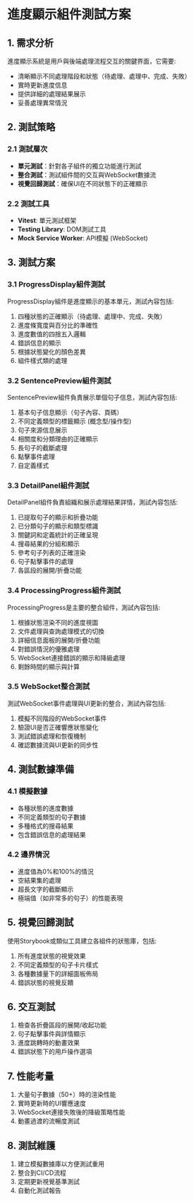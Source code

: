 # 進度顯示組件測試方案

## 1. 需求分析

進度顯示系統是用戶與後端處理流程交互的關鍵界面，它需要:
- 清晰顯示不同處理階段和狀態（待處理、處理中、完成、失敗）
- 實時更新進度信息
- 提供詳細的處理結果展示
- 妥善處理異常情況

## 2. 測試策略

### 2.1 測試層次

- **單元測試**：針對各子組件的獨立功能進行測試
- **整合測試**：測試組件間的交互與WebSocket數據流
- **視覺回歸測試**：確保UI在不同狀態下的正確顯示

### 2.2 測試工具

- **Vitest**: 單元測試框架
- **Testing Library**: DOM測試工具
- **Mock Service Worker**: API模擬 (WebSocket)

## 3. 測試方案

### 3.1 ProgressDisplay組件測試

ProgressDisplay組件是進度顯示的基本單元，測試內容包括:

1. 四種狀態的正確顯示（待處理、處理中、完成、失敗）
2. 進度條寬度與百分比的準確性
3. 進度數值的四捨五入邏輯
4. 錯誤信息的顯示
5. 根據狀態變化的顏色差異
6. 組件樣式類的處理

### 3.2 SentencePreview組件測試

SentencePreview組件負責展示單個句子信息，測試內容包括:

1. 基本句子信息顯示（句子內容、頁碼）
2. 不同定義類型的標籤顯示 (概念型/操作型)
3. 句子來源信息展示
4. 相關度和分類理由的正確顯示
5. 長句子的截斷處理
6. 點擊事件處理
7. 自定義樣式

### 3.3 DetailPanel組件測試

DetailPanel組件負責組織和展示處理結果詳情，測試內容包括:

1. 已提取句子的顯示和折疊功能
2. 已分類句子的顯示和類型標識
3. 關鍵詞和定義統計的正確呈現
4. 搜尋結果的分組和顯示
5. 參考句子列表的正確渲染
6. 句子點擊事件的處理
7. 各區段的展開/折疊功能

### 3.4 ProcessingProgress組件測試

ProcessingProgress是主要的整合組件，測試內容包括:

1. 根據狀態渲染不同的進度視圖
2. 文件處理與查詢處理模式的切換
3. 詳細信息面板的展開/折疊功能
4. 對錯誤情況的優雅處理
5. WebSocket連接錯誤的顯示和降級處理
6. 剩餘時間的顯示與計算

### 3.5 WebSocket整合測試

測試WebSocket事件處理與UI更新的整合，測試內容包括:

1. 模擬不同階段的WebSocket事件
2. 驗證UI是否正確響應狀態變化
3. 測試錯誤處理和恢復機制
4. 確認數據流與UI更新的同步性

## 4. 測試數據準備

### 4.1 模擬數據

- 各種狀態的進度數據
- 不同定義類型的句子數據
- 多種格式的搜尋結果
- 包含錯誤信息的處理結果

### 4.2 邊界情況

- 進度值為0%和100%的情況
- 空結果集的處理
- 超長文字的截斷顯示
- 極端值（如非常多的句子）的性能表現

## 5. 視覺回歸測試

使用Storybook或類似工具建立各組件的狀態庫，包括:

1. 所有進度狀態的視覺效果
2. 不同定義類型的句子卡片樣式
3. 各種數據量下的詳細面板佈局
4. 錯誤狀態的視覺反饋

## 6. 交互測試

1. 檢查各折疊區段的展開/收起功能
2. 句子點擊事件與詳情顯示
3. 進度跳轉時的動畫效果
4. 錯誤狀態下的用戶操作選項

## 7. 性能考量

1. 大量句子數據（50+）時的渲染性能
2. 實時更新時的UI響應速度
3. WebSocket連接失敗後的降級策略性能
4. 動畫過渡的流暢度測試

## 8. 測試維護

1. 建立模擬數據庫以方便測試重用
2. 整合到CI/CD流程
3. 定期更新視覺基準測試
4. 自動化測試報告 